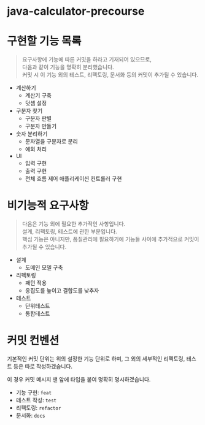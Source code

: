 # java-calculator-precourse

# 구현할 기능 목록

> 요구사항에 기능에 따른 커밋을 하라고 기재되어 있으므로,<br>
> 다음과 같이 기능을 명확히 분리했습니다. <br>
> 커밋 시 이 기능 외의 테스트, 리펙토링, 문서화 등의 커밋이 추가될 수 있습니다.

- 계산하기
    - 계산기 구축
    - 덧셈 설정
- 구분자 찾기
    - 구분자 판별
    - 구분자 만들기
- 숫자 분리하기
    - 문자열을 구분자로 분리
    - 예외 처리
- UI
    - 입력 구현
    - 출력 구현
    - 전체 흐름 제어 애플리케이션 컨트롤러 구현

# 비기능적 요구사항

> 다음은 기능 외에 필요한 추가적인 사항입니다.<br>
> 설계, 리펙토링, 테스트에 관한 부분입니다. <br>
> 핵심 기능은 아니지만, 품질관리에 필요하기에 기능들 사이에 추가적으로 커밋이 추가될 수 있습니다.

- 설계
    - 도메인 모델 구축
- 리펙토링
    - 패턴 적용
    - 응집도를 높이고 결합도를 낮추자
- 테스트
    - 단위테스트
    - 통합테스트

# 커밋 컨벤션

기본적인 커밋 단위는 위의 설정한 기능 단위로 하며,
그 외의 세부적인 리펙토링, 테스트 등은 따로 작성하겠습니다.

이 경우 커밋 메시지 맨 앞에 타입을 붙여 명확히 명시하겠습니다.

- 기능 구현: `feat`
- 테스트 작성: `test`
- 리펙토링: `refactor`
- 문서화: `docs`